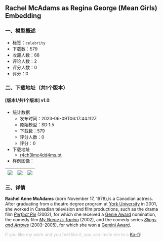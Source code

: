 ## Rachel McAdams as Regina George (Mean Girls) Embedding
### 一、模型概述

- 标签：`celebrity`
- 下载数：579
- 收藏人数：68
- 评论人数：2
- 评分人数：0
- 评分：0

### 二、下载地址（共1个版本）

#### [版本1/共1个版本] v1.0

- 统计数据
  - 发布时间：2023-06-09T06:17:44.112Z
  - 原始模型：SD 1.5
  - 下载数：579
  - 评分人数：0
  - 评分：0
- 下载地址
  - [r4ch3lmc4dd4ms.pt](https://civitai.com/api/download/models/92190)
- 样例图像：

| <img src="https://image.civitai.com/xG1nkqKTMzGDvpLrqFT7WA/3cfcdfe3-14f7-4496-aaa4-fe80c3a2872c/width=450/1080800.jpeg" /> | <img src="https://image.civitai.com/xG1nkqKTMzGDvpLrqFT7WA/6e71d412-d165-447f-bd85-9b555aa5e72d/width=450/1080796.jpeg" /> | <img src="https://image.civitai.com/xG1nkqKTMzGDvpLrqFT7WA/45500690-e876-4a55-9255-6a2c6ab8ff08/width=450/1080799.jpeg" /> |
| ---- | ---- | ---- |


### 三、详情
<p><strong>Rachel Anne McAdams</strong> (born November 17, 1978)<a target="_blank" rel="ugc" href="https://en.wikipedia.org/wiki/Rachel_McAdams#cite_note-biography.com-2"> </a>is a Canadian actress. After graduating from a theatre degree program at <a target="_blank" rel="ugc" href="https://en.wikipedia.org/wiki/York_University">York University</a> in 2001, she worked in Canadian television and film productions, such as the drama film <a target="_blank" rel="ugc" href="https://en.wikipedia.org/wiki/Perfect_Pie_(film)"><em>Perfect Pie</em></a> (2002), for which she received a <a target="_blank" rel="ugc" href="https://en.wikipedia.org/wiki/Genie_Award">Genie Award</a> nomination, the comedy film <a target="_blank" rel="ugc" href="https://en.wikipedia.org/wiki/My_Name_Is_Tanino"><em>My Name Is Tanino</em></a> (2002), and the comedy series <a target="_blank" rel="ugc" href="https://en.wikipedia.org/wiki/Slings_and_Arrows"><em>Slings and Arrows</em></a> (2003–2005), for which she won a <a target="_blank" rel="ugc" href="https://en.wikipedia.org/wiki/Gemini_Award">Gemini Award</a>.</p><p></p><p><span style="color:rgb(193, 194, 197)">If you like my work and you feel like it, you can invite me to a </span><a target="_blank" rel="ugc" href="https://ko-fi.com/sstylerdurden">Ko-fi</a><span style="color:rgb(193, 194, 197)">!</span></p>